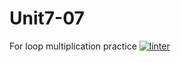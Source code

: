 # Unit7-07
For loop multiplication practice
[![linter](https://github.com/Emily-Jette/Unit7-07/workflows/linter/badge.svg)](https://github.com/marketplace/actions/super-linter)
